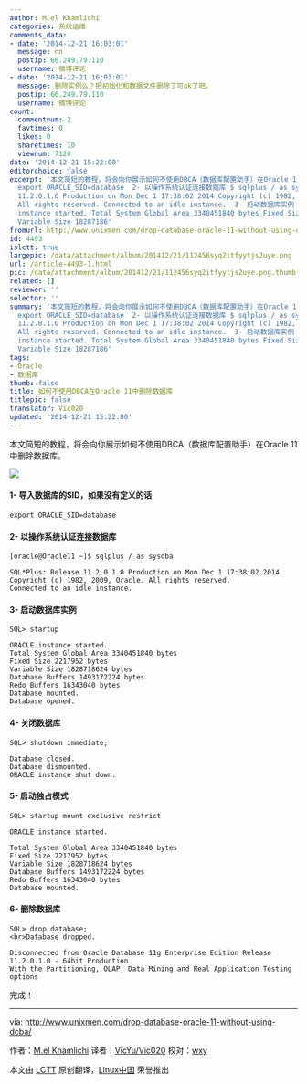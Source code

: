 ```yaml
---
author: M.el Khamlichi
categories: 系统运维
comments_data:
- date: '2014-12-21 16:03:01'
  message: nn
  postip: 66.249.79.110
  username: 微博评论
- date: '2014-12-21 16:03:01'
  message: 删除实例么？把初始化和数据文件删除了可ok了吧。
  postip: 66.249.79.110
  username: 微博评论
count:
  commentnum: 2
  favtimes: 0
  likes: 0
  sharetimes: 10
  viewnum: 7120
date: '2014-12-21 15:22:00'
editorchoice: false
excerpt: '本文简短的教程，将会向你展示如何不使用DBCA（数据库配置助手）在Oracle 11中删除数据库。  1- 导入数据库的SID，如果没有定义的话
  export ORACLE_SID=database  2- 以操作系统认证连接数据库 $ sqlplus / as sysdba SQL*Plus: Release
  11.2.0.1.0 Production on Mon Dec 1 17:38:02 2014 Copyright (c) 1982, 2009, Oracle.
  All rights reserved. Connected to an idle instance.  3- 启动数据库实例 SQL startup ORACLE
  instance started. Total System Global Area 3340451840 bytes Fixed Size 2217952 bytes
  Variable Size 18287186'
fromurl: http://www.unixmen.com/drop-database-oracle-11-without-using-dcba/
id: 4493
islctt: true
largepic: /data/attachment/album/201412/21/112456syq2itfyytjs2uye.png
url: /article-4493-1.html
pic: /data/attachment/album/201412/21/112456syq2itfyytjs2uye.png.thumb.jpg
related: []
reviewer: ''
selector: ''
summary: '本文简短的教程，将会向你展示如何不使用DBCA（数据库配置助手）在Oracle 11中删除数据库。  1- 导入数据库的SID，如果没有定义的话
  export ORACLE_SID=database  2- 以操作系统认证连接数据库 $ sqlplus / as sysdba SQL*Plus: Release
  11.2.0.1.0 Production on Mon Dec 1 17:38:02 2014 Copyright (c) 1982, 2009, Oracle.
  All rights reserved. Connected to an idle instance.  3- 启动数据库实例 SQL startup ORACLE
  instance started. Total System Global Area 3340451840 bytes Fixed Size 2217952 bytes
  Variable Size 18287186'
tags:
- Oracle
- 数据库
thumb: false
title: 如何不使用DBCA在Oracle 11中删除数据库
titlepic: false
translator: Vic020
updated: '2014-12-21 15:22:00'
---
```


本文简短的教程，将会向你展示如何不使用DBCA（数据库配置助手）在Oracle 11中删除数据库。


![](/data/attachment/album/201412/21/112456syq2itfyytjs2uye.png)


#### 1- 导入数据库的SID，如果没有定义的话



```
export ORACLE_SID=database

```

#### 2- 以操作系统认证连接数据库



```
[oracle@Oracle11 ~]$ sqlplus / as sysdba

SQL*Plus: Release 11.2.0.1.0 Production on Mon Dec 1 17:38:02 2014
Copyright (c) 1982, 2009, Oracle. All rights reserved.
Connected to an idle instance.

```

#### 3- 启动数据库实例



```
SQL> startup

ORACLE instance started.
Total System Global Area 3340451840 bytes
Fixed Size 2217952 bytes
Variable Size 1828718624 bytes
Database Buffers 1493172224 bytes
Redo Buffers 16343040 bytes
Database mounted.
Database opened.

```

#### 4- 关闭数据库



```
SQL> shutdown immediate;

Database closed.
Database dismounted.
ORACLE instance shut down.

```

#### 5- 启动独占模式



```
SQL> startup mount exclusive restrict

ORACLE instance started.

Total System Global Area 3340451840 bytes
Fixed Size 2217952 bytes
Variable Size 1828718624 bytes
Database Buffers 1493172224 bytes
Redo Buffers 16343040 bytes
Database mounted.

```

#### 6- 删除数据库



```
SQL> drop database;
<br>Database dropped.

Disconnected from Oracle Database 11g Enterprise Edition Release 11.2.0.1.0 - 64bit Production
With the Partitioning, OLAP, Data Mining and Real Application Testing options

```

完成！




---


via: <http://www.unixmen.com/drop-database-oracle-11-without-using-dcba/>


作者：[M.el Khamlichi](http://www.unixmen.com/author/pirat9/) 译者：[VicYu/Vic020](http://vicyu.net/) 校对：[wxy](https://github.com/wxy)


本文由 [LCTT](https://github.com/LCTT/TranslateProject) 原创翻译，[Linux中国](http://linux.cn/) 荣誉推出